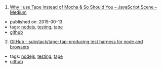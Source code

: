 1. [Why I use Tape Instead of Mocha & So Should You – JavaScript Scene – Medium](https://medium.com/javascript-scene/why-i-use-tape-instead-of-mocha-so-should-you-6aa105d8eaf4)
  * published on: 2015-00-13
  * tags: [nodejs](tags/nodejs.md), [testing](tags/testing.md), [tape](tags/tape.md)
  * [github](https://github.com/substack/tape)
2. [GitHub - substack/tape: tap-producing test harness for node and browsers](https://github.com/substack/tape)
  * tags: [nodejs](tags/nodejs.md), [testing](tags/testing.md), [tape](tags/tape.md)
  * [github](https://github.com/substack/tape)
